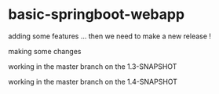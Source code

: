 # basic-springboot-webapp

adding some features ... then we need to make a new release !

making some changes

working in the master branch on the 1.3-SNAPSHOT
 
working in the master branch on the 1.4-SNAPSHOT 